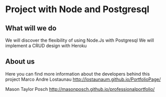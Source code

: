 Project with Node and Postgresql
=============

What will we do
-------
We will discover the flexibility of using Node.Js with Postgresql
We will implement a CRUD design with Heroku

About us
-------
Here you can find more information about the developers behind this project
Marco Andre Lostaunau
http://lostaunaum.github.io/PortfolioPage/

Mason Taylor Posch
http://masonposch.github.io/professionalportfolio/
